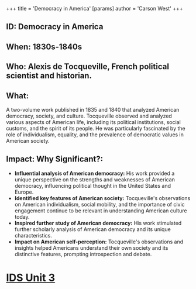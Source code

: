 +++
 title = 'Democracy in America'
[params]
	author = 'Carson West'
+++
## ID: Democracy in America
## When: 1830s-1840s
## Who: Alexis de Tocqueville, French political scientist and historian.
## What: 
A two-volume work published in 1835 and 1840 that analyzed American democracy, society, and culture. Tocqueville observed and analyzed various aspects of American life, including its political institutions, social customs, and the spirit of its people. He was particularly fascinated by the role of individualism, equality, and the prevalence of democratic values in American society.
## Impact: Why Significant?:
- **Influential analysis of American democracy:**  His work provided a unique perspective on the strengths and weaknesses of American democracy, influencing political thought in the United States and Europe.
- **Identified key features of American society:**  Tocqueville's observations on American individualism, social mobility, and the importance of civic engagement continue to be relevant in understanding American culture today.
- **Inspired further study of American democracy:** His work stimulated further scholarly analysis of American democracy and its unique characteristics. 
- **Impact on American self-perception:**  Tocqueville's observations and insights helped Americans understand their own society and its distinctive features, prompting introspection and debate. 

# [IDS Unit 3](./../ids-unit-3/)